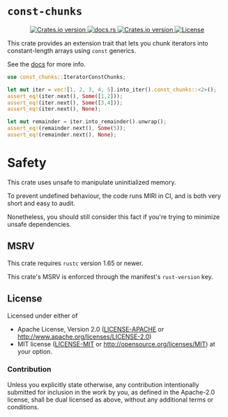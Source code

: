 # `const-chunks`

<div align="center">
  <!-- Version -->
  <a href="https://crates.io/crates/const-chunks">
    <img src="https://img.shields.io/crates/v/const-chunks.svg?style=flat-square"
    alt="Crates.io version" />
  </a>

  <!-- Docs -->
  <a href="https://docs.rs/const-chunks/latest/const_chunks/">
    <img alt="docs.rs" src="https://img.shields.io/docsrs/const-chunks?style=flat-square">
  </a>
  
  <!-- Dependencies -->
  <a href="https://deps.rs/repo/github/LouisGariepy/const-chunks">
    <img src="https://deps.rs/repo/github/LouisGariepy/const-chunks/status.svg?style=flat-square"
    alt="Crates.io version" />
  </a>
 
  <!-- License -->
  <a href="https://github.com/LouisGariepy/const-chunks#License">
    <img src="https://img.shields.io/badge/License-APACHE--2.0%2FMIT-blue?style=flat-square" alt="License">
  </a>

  
</div>


This crate provides an extension trait that lets you chunk iterators into constant-length arrays using `const` generics.

See the [docs](https://docs.rs/const-chunks/latest/const_chunks/) for more info.

```rust
use const_chunks::IteratorConstChunks;

let mut iter = vec![1, 2, 3, 4, 5].into_iter().const_chunks::<2>();
assert_eq!(iter.next(), Some([1,2]));
assert_eq!(iter.next(), Some([3,4]));
assert_eq!(iter.next(), None);

let mut remainder = iter.into_remainder().unwrap();
assert_eq!(remainder.next(), Some(5));
assert_eq!(remainder.next(), None);
```

# Safety
This crate uses unsafe to manipulate uninitialized memory.

To prevent undefined behaviour, the code runs MIRI in CI, and is both very short and easy to audit.

Nonetheless, you should still consider this fact if you're trying to minimize unsafe dependencies.

## MSRV
This crate requires `rustc` version 1.65 or newer.

This crate's MSRV is enforced through the manifest's `rust-version` key.

## License

Licensed under either of
 * Apache License, Version 2.0 ([LICENSE-APACHE](LICENSE-APACHE) or http://www.apache.org/licenses/LICENSE-2.0)
 * MIT license ([LICENSE-MIT](LICENSE-MIT) or http://opensource.org/licenses/MIT)
at your option.

### Contribution

Unless you explicitly state otherwise, any contribution intentionally submitted for inclusion in the work by you, as defined in the Apache-2.0 license, shall be dual licensed as above, without any additional terms or conditions.